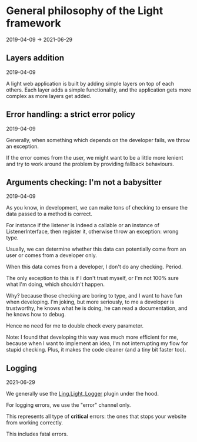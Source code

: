 General philosophy of the Light framework
================
2019-04-09 -> 2021-06-29




Layers addition
-----------
2019-04-09

A light web application is built by adding simple layers on top of each others. 
Each layer adds a simple functionality, and the application gets more complex as more layers get added.



Error handling: a strict error policy
--------------
2019-04-09

Generally, when something which depends on the developer fails, we throw an exception.

If the error comes from the user, we might want to be a little more lenient and try to work around the problem 
by providing fallback behaviours. 



Arguments checking: I'm not a babysitter
-------------
2019-04-09

As you know, in development, we can make tons of checking to ensure the data passed to a method is correct.

For instance if the listener is indeed a callable or an instance of ListenerInterface, then register it, otherwise
throw an exception: wrong type.

Usually, we can determine whether this data can potentially come from an user or comes from a developer only.

When this data comes from a developer, I don't do any checking. Period.

The only exception to this is if I don't trust myself, or I'm not 100% sure what I'm doing, which shouldn't happen.
 

Why? because those checking are boring to type, and I want to have fun when developing.
I'm joking, but more seriously, to me a developer is trustworthy, he knows what he is doing, he can read a documentation, and he knows how to debug.

Hence no need for me to double check every parameter.

Note: I found that developing this way was much more efficient for me, because when I want to implement an idea, 
I'm not interrupting my flow for stupid checking. Plus, it makes the code cleaner (and a tiny bit faster too).


 

Logging
-----------
2021-06-29

We generally use the [Ling.Light_Logger](https://github.com/lingtalfi/Light_Logger) plugin under the hood.

For logging errors, we use the "error" channel only.

This represents all type of **critical** errors: the ones that stops your website from working correctly.

This includes fatal errors.






    
    
    